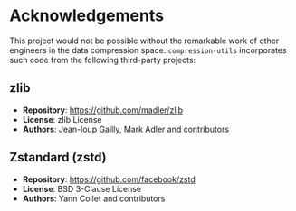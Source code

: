 # Acknowledgements

This project would not be possible without the remarkable work of other engineers in the data compression space. `compression-utils` incorporates such code from the following third-party projects:

## zlib

- **Repository**: https://github.com/madler/zlib
- **License**: zlib License
- **Authors**: Jean-loup Gailly, Mark Adler and contributors

## Zstandard (zstd)

- **Repository**: https://github.com/facebook/zstd
- **License**: BSD 3-Clause License
- **Authors**: Yann Collet and contributors
